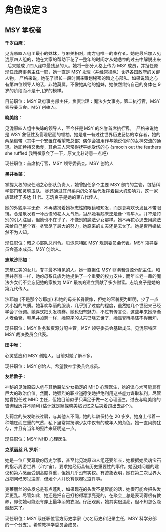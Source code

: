 # 角色设定 3

## MSY 掌权者

**千岁由麻**：

见泷原四人组里最小的妹妹，与麻美相对。南方组唯一的幸存者。她是最后加入见泷原四人组的，她在大家的帮助下花了一整年的时间才从她悲惨的过去中解脱出来   后来她成了四人组中最残忍的人。她将一部分人格上传为 MSY 成员，并担任原现任政府事务主任一职，她一直是 MSY 处理（并经常操纵）世界各国政府的关键人物。 严格来说，她花了很长一段时间来策划秘密的暗之心部队。如果说暗之心有第四位领导人的话，非她莫属。不像她其他的姐妹，她依然维持自己的身体在 9 岁的阶段而不是十几岁的模样。

目前职位：MSY 政府事务部主任，负责治理：魔法少女事务。第二执行官，MSY 领导委员会。MSY 创始人。

**晓美焰**：

见泷原四人组中失踪的领导人，至今任是 MSY 的名誉首席执行官。  严格来说她是 WSY 象征性及管理层面的领袖。她是唯一有过往世界历史记忆的幸存者，她的两条缎带（其中一个安置在希望教总部）偶尔会被用作与她说信仰的女神交流的通道。她即矜持又傲慢，其余三人常常得抚平她受伤的心 {smooth out the feathers she ruffled 我稍微意会了一下，原文比较诗意一点吧}

现任职位：首席执行官，MSY 领导委员会。MSY 创始人

**黑井香菜**：

掌握大权的现任暗之心部队负责人，她曾担任多个主要 MSY 部门的主管，包括科学部门和灵魂卫队。 她还通过其母系内的众多后代发挥着巨大的影响力，这一家族延续了多达 11 代。志筑良子是她的第八代传人。

她的外貌平平无奇，不再装扮着她标志性的眼镜和短发，而是更喜欢长发且不带眼镜。总是散发着一种古怪的老太太气质，当然她看起来还是像个青年人。并不是特别的引人注目，但她也不在乎了，不像别的魔法少女那样。她不再花心思去用魔法来给自己整个容。尽管尽了最大的努力，她原来的丈夫还是去世了。她是否再婚依然不为人知。

现任职位：暗之心部队总司令。见泷原特区 MSY 规则委员会代表。MSY 领导委员会基本成员。MSY 创始人。

**志筑沙耶加**：

志筑仁美的女儿，杏子最不待见的人。她一直担任 MSY 财务和资源分配主任。和黑井奈奈一样，她的母系氏族为她提供了一个重要的权力支柱，而年长老一辈的魔法少女们不会忘记她的家族为 MSY 最初的建立贡献了多少财富。志筑良子是她的第九代传人。

沙耶加 {不是那个沙耶加} 和她的母亲长得很像，但她的容貌更为鲜明，少了一点大小姐的气质。她喜欢华丽的服装，几乎到了过度的程度，虽然她几个世纪来已经学会了低调。她喜欢把头发梳卷。她也很有魅力，不过有传言说，这些年来她渐渐人老色衰。和黑井加奈一样，她原来的丈夫已经去世了，她是否再婚还不得而知。

现任职位：MSY 财务和资源分配主管。MSY 领导委员会基础成员。见泷原特区 MSY 裁决委员会代表。

**田中唯**：

心灵感应和 MSY 创始人。目前对她了解不多。

现任职位：MSY 创始人。希望教神学委员会成员。

**友希敦子**：

神秘的见泷原四人组与其他魔法少女指定的 MHD 心理医生，她的读心术可能具有巨大的政治价值。然而，她强烈的职业道德使她拒绝利用这些能力谋取私利，尽管她曾担任过 MHD 主任，但她目前似乎只满足于做一名心理医生。过去与晓美焰的咨询经历并不顺利 {估计就是窥探晓美焰记忆之后哭着跑出去那个}。

艾莉丝的头发略长过肩，与其他人不同，她的年龄保持在 20 多岁。她身上带着一种端庄而庄重的气质，私下里常常扮演少女中仅有的成年人的角色。她一直风韵犹存，并且有当年的照片来证明这一点。

现任职位：MSY-MHD 心理医生

**克莱丽丝 凡 罗斯**：

她是一位广受尊敬的历史学家，甚至比见泷原四人组还要年长，她根据她灵魂宝石的指示周游世界（和宇宙），要求她经历具有历史重要性的事件。她因对问题的建议和第六感而受到高度尊重，但她几乎没有实权。有迹象表明，她在第二次世界大战期间经历过迫害，但她个人并没有谈起过这件事。

克莱丽丝的头发总是有点蓬乱，如果现在的头发不是智能的话，她很可能会把头发弄更乱。尽管如此，她还是把自己打扮得漂漂亮亮的，在聚会上总是表现得很有教养，即使她可能没有穿上最华丽的衣服。仔细观察，她其实很漂亮，但不知怎么隐藏起来了。

现任职位：MSY 现任职位官方历史学家（又名历史和记录主任，MSY 科学分部的一个分支）。希望教神学委员会成员。
